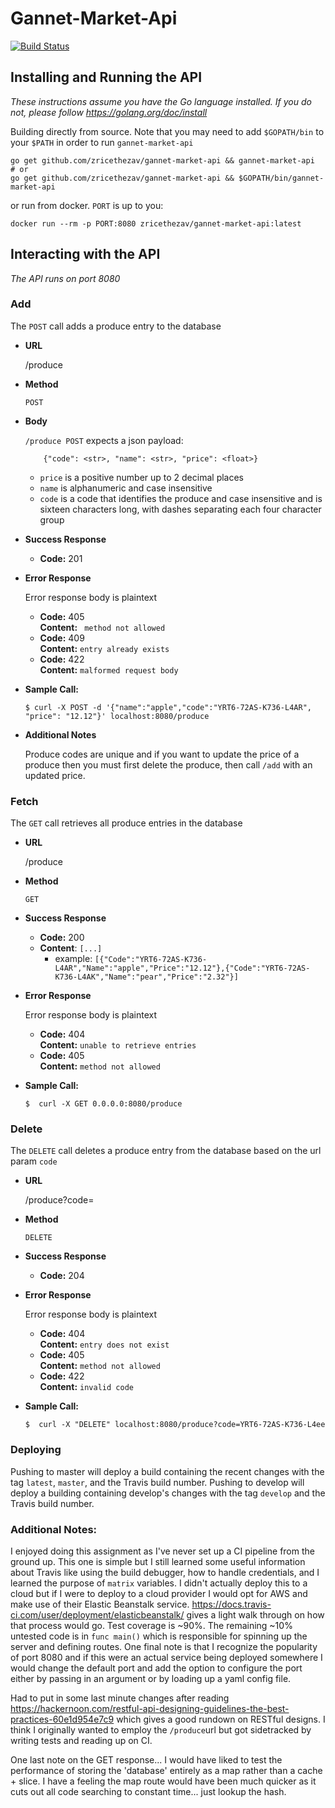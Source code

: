 # Gannet-Market-Api 
[![Build Status](https://travis-ci.com/zricethezav/gannet-market-api.svg?token=jodtRDHhASisqMJ3vY7y&branch=master)](https://travis-ci.com/zricethezav/gannet-market-api)
## Installing and Running the API 
*These instructions assume you have the Go language installed. If you do not, please follow https://golang.org/doc/install*

Building directly from source. Note that you may need to add `$GOPATH/bin` to your `$PATH` in order to
run `gannet-market-api`  
```
go get github.com/zricethezav/gannet-market-api && gannet-market-api
# or 
go get github.com/zricethezav/gannet-market-api && $GOPATH/bin/gannet-market-api
```
or run from docker. `PORT` is up to you:
```
docker run --rm -p PORT:8080 zricethezav/gannet-market-api:latest
```

## Interacting with the API
*The API runs on port 8080*
### Add
The `POST` call adds a produce entry to the database
* **URL**

    /produce

* **Method**
    
    `POST`

* **Body**
    
    `/produce POST` expects a json payload:
    ```
        {"code": <str>, "name": <str>, "price": <float>}
    ```
    * `price` is a positive number up to 2 decimal places
    * `name` is alphanumeric and case insensitive
    * `code` is a code that identifies the produce and case insensitive and
    is sixteen characters long, with dashes separating each four character group
* **Success Response**
    * **Code:** 201 <br />

* **Error Response**

    Error response body is plaintext
    * **Code:** 405 <br />
      **Content:** ` method not allowed`
    * **Code:** 409 <br />
      **Content:** `entry already exists`
    * **Code:** 422 <br />
      **Content:** `malformed request body`

* **Sample Call:**
    ```
    $ curl -X POST -d '{"name":"apple","code":"YRT6-72AS-K736-L4AR", "price": "12.12"}' localhost:8080/produce
    ```
* **Additional Notes**

    Produce codes are unique and if you want to update the price of a produce then you must first delete the produce, then call `/add` with an updated price.
    

### Fetch
The `GET` call retrieves all produce entries in the database
* **URL**

    /produce

* **Method**
    
    `GET`

* **Success Response**
    * **Code:** 200 <br />
    * **Content**: `[...]`
        * example: `[{"Code":"YRT6-72AS-K736-L4AR","Name":"apple","Price":"12.12"},{"Code":"YRT6-72AS-K736-L4AK","Name":"pear","Price":"2.32"}]`

* **Error Response**

    Error response body is plaintext
    * **Code:** 404 <br />
      **Content:** `unable to retrieve entries`
    * **Code:** 405 <br />
      **Content:** `method not allowed`

* **Sample Call:**
    ```
    $  curl -X GET 0.0.0.0:8080/produce
    ```

### Delete 
The `DELETE` call deletes a produce entry from the database based on the url param `code`
* **URL**

    /produce?code=<produce code>

* **Method**
    
    `DELETE`

* **Success Response**
    * **Code:** 204 

* **Error Response**

    Error response body is plaintext
    * **Code:** 404 <br />
      **Content:** `entry does not exist`
    * **Code:** 405 <br />
      **Content:** `method not allowed`
    * **Code:** 422 <br />
      **Content:** `invalid code`

* **Sample Call:**
    ```
    $  curl -X "DELETE" localhost:8080/produce?code=YRT6-72AS-K736-L4ee
    ```

### Deploying
Pushing to master will deploy a build containing the recent changes with the tag `latest`, `master`,
and the Travis build number. Pushing to develop will deploy a building containing develop's changes with the tag
`develop` and the Travis build number.

### Additional Notes:
I enjoyed doing this assignment as I've never set up a CI pipeline from the ground up. This one is simple but I still
learned some useful information about Travis like using the build debugger, how to handle credentials, and I learned the
purpose of `matrix` variables. I didn't actually deploy this to a cloud but if I were to deploy to a cloud provider
I would opt for AWS and make use of their Elastic Beanstalk service.
https://docs.travis-ci.com/user/deployment/elasticbeanstalk/ gives a light walk through on how that process would go.
Test coverage is ~90%. The remaining ~10% untested code is in `func main()` which is responsible for spinning up
the server and defining routes. One final note is that I recognize the popularity of port 8080 and if this were an actual service being deployed somewhere I would change the default port and add the option to configure the port either by passing in an argument or by loading up a yaml config file.

Had to put in some last minute changes after reading https://hackernoon.com/restful-api-designing-guidelines-the-best-practices-60e1d954e7c9 which gives a good rundown on RESTful designs. I think I originally wanted to employ the `/produce`url but got sidetracked by writing tests and reading up on CI. 

One last note on the GET response... I would have liked to test the performance of storing the 'database' entirely as a map rather than a cache + slice. I have a feeling the map route would have been much quicker as it cuts out all code searching to constant time... just lookup the hash.
